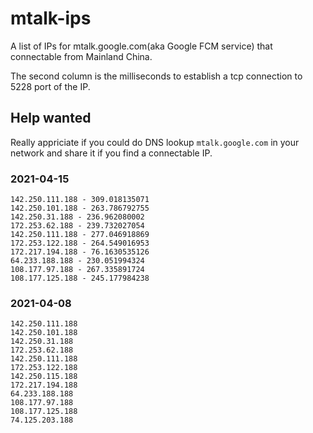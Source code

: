 # mtalk-ips
A list of IPs for mtalk.google.com(aka Google FCM service) that connectable from Mainland China.

The second column is the milliseconds to establish a tcp connection to 5228 port of the IP.

## Help wanted
Really appriciate if you could do DNS lookup `mtalk.google.com` in your network and share it if you find a connectable IP.

### 2021-04-15
```
142.250.111.188 - 309.018135071
142.250.101.188 - 263.786792755
142.250.31.188 - 236.962080002
172.253.62.188 - 239.732027054
142.250.111.188 - 277.046918869
172.253.122.188 - 264.549016953
172.217.194.188 - 76.1630535126
64.233.188.188 - 230.051994324
108.177.97.188 - 267.335891724
108.177.125.188 - 245.177984238
```



### 2021-04-08
```
142.250.111.188
142.250.101.188
142.250.31.188
172.253.62.188
142.250.111.188
172.253.122.188
142.250.115.188
172.217.194.188
64.233.188.188
108.177.97.188
108.177.125.188
74.125.203.188
```
